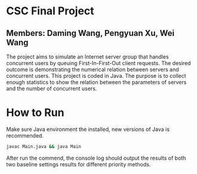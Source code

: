 # CSC Final Project
## Members: Daming Wang, Pengyuan Xu, Wei Wang

The project aims to simulate an Internet server group that handles concurrent users by queuing First-In-First-Out client requests. The desired outcome is demonstrating the numerical relation between servers and concurrent users. This project is coded in Java. The purpose is to collect enough statistics to show the relation between the parameters of servers and the number of concurrent users.

# How to Run

Make sure Java environment the installed, new versions of Java is recommended.

```bash
javac Main.java && java Main
```

After run the commend, the console log should output the results of both two baseline settings results for different priority methods. 
